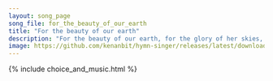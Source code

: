 ```yaml
---
layout: song_page
song_file: for_the_beauty_of_our_earth
title: "For the beauty of our earth"
description: "For the beauty of our earth, for the glory of her skies, for the love which from our birth over and around us lies:    Source of all, to thee we raise... english secular 4part textadaptedbykenan chords"
image: https://github.com/kenanbit/hymn-singer/releases/latest/download/for_the_beauty_of_our_earth-trad.png
---
```


{% include choice_and_music.html %}